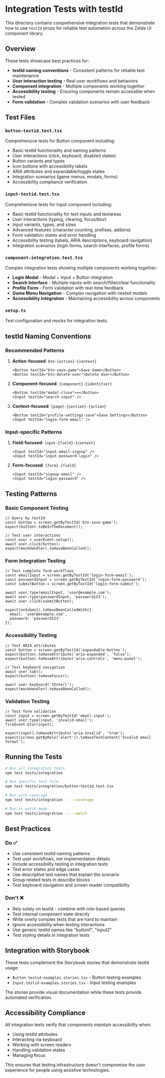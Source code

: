 # Integration Tests with testId

This directory contains comprehensive integration tests that demonstrate how to use `testId` props for reliable test automation across the Zelda UI component library.

## Overview

These tests showcase best practices for:
- **testId naming conventions** - Consistent patterns for reliable test maintenance
- **User interaction testing** - Real user workflows and behaviors
- **Component integration** - Multiple components working together
- **Accessibility testing** - Ensuring components remain accessible when tested
- **Form validation** - Complex validation scenarios with user feedback

## Test Files

### `button-testid.test.tsx`
Comprehensive tests for Button component including:
- Basic testId functionality and naming patterns
- User interactions (click, keyboard, disabled states)
- Button variants and types
- Icon buttons with accessibility labels
- ARIA attributes and expandable/toggle states
- Integration scenarios (game menus, modals, forms)
- Accessibility compliance verification

### `input-testid.test.tsx`
Comprehensive tests for Input component including:
- Basic testId functionality for text inputs and textareas
- User interactions (typing, clearing, focus/blur)
- Input variants, types, and sizes
- Advanced features (character counting, prefixes, addons)
- Form validation states and error handling
- Accessibility testing (labels, ARIA descriptions, keyboard navigation)
- Integration scenarios (login forms, search interfaces, profile forms)

### `component-integration.test.tsx`
Complex integration tests showing multiple components working together:
- **Login Modal** - Modal + Input + Button integration
- **Search Interface** - Multiple inputs with search/filter/clear functionality
- **Profile Form** - Form validation with real-time feedback
- **Game Menu Navigation** - Complex navigation with nested modals
- **Accessibility Integration** - Maintaining accessibility across components

### `setup.ts`
Test configuration and mocks for integration tests.

## testId Naming Conventions

### Recommended Patterns

1. **Action-focused**: `btn-{action}-{context}`
   ```tsx
   <Button testId="btn-save-game">Save Game</Button>
   <Button testId="btn-delete-user">Delete User</Button>
   ```

2. **Component-focused**: `{component}-{identifier}`
   ```tsx
   <Button testId="modal-close">×</Button>
   <Input testId="search-input" />
   ```

3. **Context-focused**: `{page}-{section}-{action}`
   ```tsx
   <Button testId="profile-settings-save">Save Settings</Button>
   <Input testId="login-form-email" />
   ```

### Input-specific Patterns

1. **Field-focused**: `input-{field}-{context}`
   ```tsx
   <Input testId="input-email-signup" />
   <Input testId="input-password-login" />
   ```

2. **Form-focused**: `{form}-{field}`
   ```tsx
   <Input testId="signup-email" />
   <Input testId="login-password" />
   ```

## Testing Patterns

### Basic Component Testing
```tsx
// Query by testId
const button = screen.getByTestId('btn-save-game');
expect(button).toBeInTheDocument();

// Test user interactions
const user = userEvent.setup();
await user.click(button);
expect(mockHandler).toHaveBeenCalled();
```

### Form Integration Testing
```tsx
// Test complete form workflows
const emailInput = screen.getByTestId('login-form-email');
const passwordInput = screen.getByTestId('login-form-password');
const submitButton = screen.getByTestId('login-form-submit');

await user.type(emailInput, 'user@example.com');
await user.type(passwordInput, 'password123');
await user.click(submitButton);

expect(onSubmit).toHaveBeenCalledWith({
  email: 'user@example.com',
  password: 'password123'
});
```

### Accessibility Testing
```tsx
// Test ARIA attributes
const button = screen.getByTestId('expandable-button');
expect(button).toHaveAttribute('aria-expanded', 'false');
expect(button).toHaveAttribute('aria-controls', 'menu-panel');

// Test keyboard navigation
await user.tab();
expect(button).toHaveFocus();

await user.keyboard('{Enter}');
expect(mockHandler).toHaveBeenCalled();
```

### Validation Testing
```tsx
// Test form validation
const input = screen.getByTestId('email-input');
await user.type(input, 'invalid-email');
fireEvent.blur(input);

expect(input).toHaveAttribute('aria-invalid', 'true');
expect(screen.getByRole('alert')).toHaveTextContent('Invalid email format');
```

## Running the Tests

```bash
# Run all integration tests
npm test tests/integration

# Run specific test file
npm test tests/integration/button-testid.test.tsx

# Run with coverage
npm test tests/integration -- --coverage

# Run in watch mode
npm test tests/integration -- --watch
```

## Best Practices

### Do ✅
- Use consistent testId naming patterns
- Test user workflows, not implementation details
- Include accessibility testing in integration tests
- Test error states and edge cases
- Use descriptive test names that explain the scenario
- Group related tests in describe blocks
- Test keyboard navigation and screen reader compatibility

### Don't ❌
- Rely solely on testId - combine with role-based queries
- Test internal component state directly
- Write overly complex tests that are hard to maintain
- Ignore accessibility when testing interactions
- Use generic testId names like "button1", "input2"
- Test styling details in integration tests

## Integration with Storybook

These tests complement the Storybook stories that demonstrate testId usage:
- `Button.testid-examples.stories.tsx` - Button testing examples
- `Input.testid-examples.stories.tsx` - Input testing examples

The stories provide visual documentation while these tests provide automated verification.

## Accessibility Compliance

All integration tests verify that components maintain accessibility when:
- Using testId attributes
- Interacting via keyboard
- Working with screen readers
- Handling validation states
- Managing focus

This ensures that testing infrastructure doesn't compromise the user experience for people using assistive technologies.